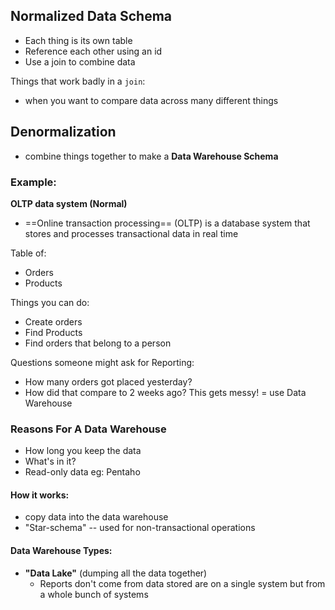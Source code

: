 ## Normalized Data Schema 
- Each thing is its own table 
- Reference each other using an id 
- Use a join to combine data 

Things that work badly in a `join`: 
- when you want to compare data across many different things 

## Denormalization 
- combine things together to make a **Data Warehouse Schema**

### Example: 

**OLTP data system (Normal)**
- ==Online transaction processing== (OLTP) is a database system that stores and processes transactional data in real time

Table of: 
- Orders 
- Products 

Things you can do: 
- Create orders 
- Find Products 
- Find orders that belong to a person 

Questions someone might ask for Reporting: 
- How many orders got placed yesterday? 
- How did that compare to 2 weeks ago? 
This gets messy! = use Data Warehouse 

### Reasons For A Data Warehouse 
- How long you keep the data 
- What's in it? 
- Read-only data 
eg: Pentaho 

#### How it works: 
- copy data into the data warehouse 
- "Star-schema" -- used for non-transactional operations 
#### Data Warehouse Types: 
- **"Data Lake"** (dumping all the data together)
	- Reports don't come from data stored are on a single system but from a whole bunch of systems 


